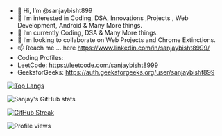 - 👋 Hi, I’m @sanjaybisht899
- 👀 I’m interested in Coding, DSA, Innovations ,Projects , Web Development, Android & Many More things.
- 🌱 I’m currently Coding, DSA & Many More things.
- 💞️ I’m looking to collaborate on Web Projects and Chrome Extinctions.
- 📫 Reach me ... here https://www.linkedin.com/in/sanjaybisht8999/
- Coding Profiles:
- LeetCode: https://leetcode.com/sanjaybisht8999  
- GeeksforGeeks: https://auth.geeksforgeeks.org/user/sanjaybisht899

<!---
sanjaybisht899/sanjaybisht899 is a ✨ special ✨ repository because its `README.md` (this file) appears on your GitHub profile.
You can click the Preview link to take a look at your changes.
--->
[![Top Langs](https://github-readme-stats.vercel.app/api/top-langs/?username=sanjaybisht8999&hide=css,html&langs_count=8&layout=compact&theme=gotham)](https://github.com/sanjaybisht8999/github-readme-stats)

  ![Sanjay's GitHub stats](https://github-readme-stats.vercel.app/api?username=sanjaybisht8999&hide=stars&show_icons=true&theme=gotham)

  [![GitHub Streak](http://github-readme-streak-stats.herokuapp.com?user=sanjaybisht8999&theme=gotham&date_format=j%20M%5B%20Y%5D)](https://git.io/streak-stats)
  
  ![Profile views](https://gpvc.arturio.dev/sanjaybisht8999)
 
